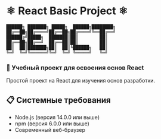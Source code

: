 # ⚛️ React Basic Project ⚛️
```
██████╗ ███████╗ █████╗  ██████╗████████╗
██╔══██╗██╔════╝██╔══██╗██╔════╝╚══██╔══╝
██████╔╝█████╗  ███████║██║        ██║   
██╔══██╗██╔══╝  ██╔══██║██║        ██║   
██║  ██║███████╗██║  ██║╚██████╗   ██║   
╚═╝  ╚═╝╚══════╝╚═╝  ╚═╝ ╚═════╝   ╚═╝   
```
### 🚀 Учебный проект для освоения основ React

Простой проект на React для изучения основ разработки.

## 📋 Системные требования

- Node.js (версия 14.0.0 или выше)
- npm (версия 6.0.0 или выше)
- Современный веб-браузер